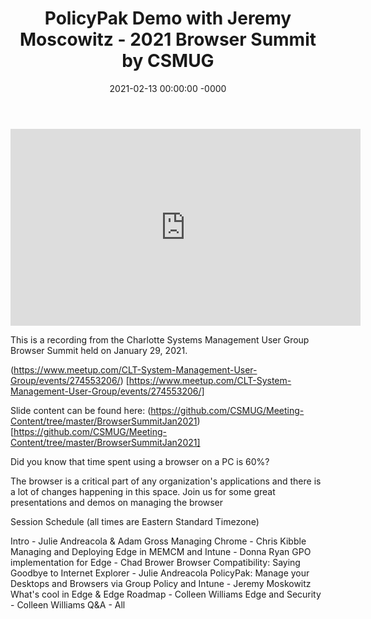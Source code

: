 ﻿---
layout: post
title: "PolicyPak Demo with Jeremy Moscowitz - 2021 Browser Summit by CSMUG"
date: 2021-02-13 00:00:00 -0000
categories:
---

<iframe loading="lazy" width="560" height="315" src="https://www.youtube.com/embed/YgH_HwOtoyk" title="YouTube video player" frameborder="0" allow="accelerometer; autoplay; clipboard-write; encrypted-media; gyroscope; picture-in-picture" allowfullscreen></iframe>

This is a recording from the Charlotte Systems Management User Group Browser Summit held on January 29, 2021.

(https://www.meetup.com/CLT-System-Management-User-Group/events/274553206/) [https://www.meetup.com/CLT-System-Management-User-Group/events/274553206/]

Slide content can be found here: (https://github.com/CSMUG/Meeting-Content/tree/master/BrowserSummitJan2021) [https://github.com/CSMUG/Meeting-Content/tree/master/BrowserSummitJan2021]

Did you know that time spent using a browser on a PC is 60%?

The browser is a critical part of any organization's applications and there is a lot of changes happening in this space. Join us for some great presentations and demos on managing the browser

Session Schedule (all times are Eastern Standard Timezone)

Intro - Julie Andreacola & Adam Gross
Managing Chrome - Chris Kibble
Managing and Deploying Edge in MEMCM and Intune - Donna Ryan
GPO implementation for Edge - Chad Brower
Browser Compatibility: Saying Goodbye to Internet Explorer - Julie Andreacola
PolicyPak: Manage your Desktops and Browsers via Group Policy and Intune - Jeremy Moskowitz
What's cool in Edge & Edge Roadmap - Colleen Williams
Edge and Security - Colleen Williams
Q&A - All
